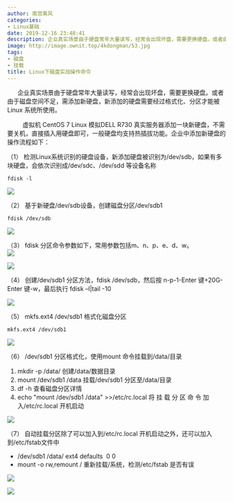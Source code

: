 ```yaml
---
author: 南宫乘风
categories:
- Linux基础
date: 2019-12-16 23:48:41
description: 企业真实场景由于硬盘常年大量读写，经常会出现坏盘，需要更换硬盘。或者由于磁盘空间不足，需添加新硬盘，新添加的硬盘需要经过格式化、分区才能被系统所使用。虚拟机模拟真实服务器添加一块新硬盘，不需要关机，直。。。。。。。
image: http://image.ownit.top/4kdongman/53.jpg
tags:
- 磁盘
- 挂载
title: Linux下磁盘实战操作命令
---
```


<!--more-->

      企业真实场景由于硬盘常年大量读写，经常会出现坏盘，需要更换硬盘。或者由于磁盘空间不足，需添加新硬盘，新添加的硬盘需要经过格式化、分区才能被 Linux 系统所使用。

         虚拟机 CentOS 7 Linux 模拟DELL R730 真实服务器添加一块新硬盘，不需要关机，直接插入用硬盘即可，一般硬盘均支持热插拔功能。企业中添加新硬盘的操作流程如下：

（1） 检测Linux系统识别的硬盘设备，新添加硬盘被识别为/dev/sdb，如果有多块硬盘，会依次识别成/dev/sdc、/dev/sdd 等设备名称

```
fdisk -l
```

  
![](http://image.ownit.top/csdn/20191216205706409.png)

（2） 基于新硬盘/dev/sdb设备，创建磁盘分区/dev/sdb1

```
fdisk /dev/sdb
```

![](http://image.ownit.top/csdn/20191216230722943.png)

（3） fdisk 分区命令参数如下，常用参数包括m、n、p、e、d、w。  
![](http://image.ownit.top/csdn/20191216230850786.png)

![](http://image.ownit.top/csdn/20191216233226648.png)

（4） 创建/dev/sdb1 分区方法，fdisk /dev/sdb，然后按 n-p-1-Enter 键+20G-Enter 键-w，最后执行 fdisk –l|tail \-10

![](http://image.ownit.top/csdn/20191216233448579.png)

（5） mkfs.ext4 /dev/sdb1 格式化磁盘分区

```
mkfs.ext4 /dev/sdb1
```

![](http://image.ownit.top/csdn/20191216233552574.png)

（6） /dev/sdb1 分区格式化，使用mount 命令挂载到/data/目录

1.  mkdir -p /data/ 创建/data/数据目录
2.  mount /dev/sdb1 /data 挂载/dev/sdb1 分区至/data/目录
3.  df -h 查看磁盘分区详情
4.  echo "mount /dev/sdb1 /data" >>/etc/rc.local 将 挂 载 分 区 命 令 加 入/etc/rc.local 开机启动

![](http://image.ownit.top/csdn/20191216233917643.png)

（7） 自动挂载分区除了可以加入到/etc/rc.local 开机启动之外，还可以加入到/etc/fstab文件中

- /dev/sdb1 /data/ ext4 defaults  0 0
- mount -o rw,remount / 重新挂载/系统，检测/etc/fstab 是否有误

![](http://image.ownit.top/csdn/20191216234434499.png)

![](http://image.ownit.top/csdn/20191216234810535.png)